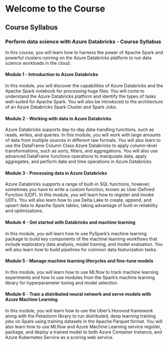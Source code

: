# Welcome to the Course

## Course Syllabus

### Perform data science with Azure Databricks - Course Syllabus

In this course, you will learn how to harness the power of Apache Spark and powerful clusters running on the Azure Databricks platform to run data science workloads in the cloud.

#### Module 1 - Introduction to Azure Databricks

In this module, you will discover the capabilities of Azure Databricks and the Apache Spark notebook for processing huge files. You will come to understand the Azure Databricks platform and identify the types of tasks well-suited for Apache Spark. You will also be introduced to the architecture of an Azure Databricks Spark Cluster and Spark Jobs.

#### Module 2 - Working with data in Azure Databricks

Azure Databricks supports day-to-day data-handling functions, such as reads, writes, and queries. In this module, you will work with large amounts of data from multiple sources in different raw formats. You will also learn to use the DataFrame Column Class Azure Databricks to apply column-level transformations, such as sorts, filters, and aggregations. You will also use advanced DataFrame functions operations to manipulate data, apply aggregates, and perform date and time operations in Azure Databricks.

#### Module 3 - Processing data in Azure Databricks

Azure Databricks supports a range of built-in SQL functions, however, sometimes you have to write a custom function, known as User-Defined Function (UDF). In this module, you will learn how to register and invoke UDFs. You will also learn how to use Delta Lake to create, append, and upsert data to Apache Spark tables, taking advantage of built-in reliability and optimizations.

#### Module 4 - Get started with Databricks and machine learning

In this module, you will learn how to use PySpark’s machine learning package to build key components of the machine learning workflows that include exploratory data analysis, model training, and model evaluation. You will also learn how to build pipelines for common data featurization tasks.

#### Module 5 - Manage machine learning lifecycles and fine-tune models

In this module, you will learn how to use MLflow to track machine learning experiments and how to use modules from the Spark’s machine learning library for hyperparameter tuning and model selection.

#### Module 6 - Train a distributed neural network and serve models with Azure Machine Learning

In this module, you will learn how to use the Uber’s Horovod framework along with the Petastorm library to run distributed, deep learning training jobs on Spark using training datasets in the Apache Parquet format. You will also learn how to use MLflow and Azure Machine Learning service register, package, and deploy a trained model to both Azure Container Instance, and Azure Kubernetes Service as a scoring web service.
